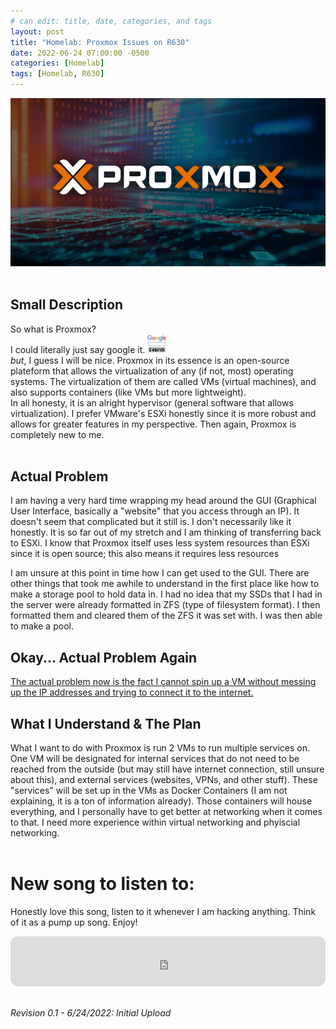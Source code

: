 ```yaml
---
# can edit: title, date, categories, and tags
layout: post
title: "Homelab: Proxmox Issues on R630"
date: 2022-06-24 07:00:00 -0500
categories: [Homelab]
tags: [Homelab, R630]
---
```


[![Proxmox](/assets/img/Proxmox.png)](https://www.proxmox.com/en/)
<br>
<br>

## Small Description

So what is Proxmox?
<br>
I could literally just say google it. ![Sarcastic-ass-gif](/assets/img/search_it.gif)
<br>
_but_, I guess I will be nice. Proxmox in its essence is an open-source plateform that allows the virtualization of any (if not, most) operating systems. The virtualization of them are called VMs (virtual machines), and also supports containers (like VMs but more lightweight).
<br>
In all honesty, it is an alright hypervisor (general software that allows virtualization). I prefer VMware's ESXi honestly since it is more robust and allows for greater features in my perspective. Then again, Proxmox is completely new to me.
<br>
<br>

## Actual Problem

I am having a very hard time wrapping my head around the GUI (Graphical User Interface, basically a "website" that you access through an IP). It doesn't seem that complicated but it still is. I don't necessarily like it honestly. It is so far out of my stretch and I am thinking of transferring back to ESXi. I know that Proxmox itself uses less system resources than ESXi since it is open source; this also means it requires less resources

I am unsure at this point in time how I can get used to the GUI. There are other things that took me awhile to understand in the first place like how to make a storage pool to hold data in. I had no idea that my SSDs that I had in the server were already formatted in ZFS (type of filesystem format). I then formatted them and cleared them of the ZFS it was set with. I was then able to make a pool. 

## Okay... Actual Problem Again
<u>The actual problem now is the fact I cannot spin up a VM without messing up the IP addresses and trying to connect it to the internet.</u>

## What I Understand & The Plan
What I want to do with Proxmox is run 2 VMs to run multiple services on. One VM will be designated for internal services that do not need to be reached from the outside (but may still have internet connection, still unsure about this), and external services (websites, VPNs, and other stuff). These "services" will be set up in the VMs as Docker Containers (I am not explaining, it is a ton of information already). Those containers will house everything, and I personally have to get better at networking when it comes to that. I need more experience within virtual networking and phyiscial networking.
<br>
<br>

# New song to listen to:
Honestly love this song, listen to it whenever I am hacking anything. Think of it as a pump up song. Enjoy!
<br>
<iframe style="border-radius:12px" src="https://open.spotify.com/embed/track/4rFbNHh4gX7kGTbfCGEOMF?utm_source=generator" width="100%" height="80" frameBorder="0" allowfullscreen="" allow="autoplay; clipboard-write; encrypted-media; fullscreen; picture-in-picture"></iframe>



<br>
<br>

_Revision 0.1 - 6/24/2022: Initial Upload_

<br>